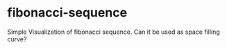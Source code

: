# fibonacci-sequence
Simple Visualization of fibonacci sequence. Can it be used as space filling curve?
